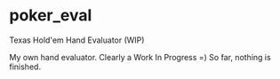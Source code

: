 # poker_eval
Texas Hold'em Hand Evaluator (WIP)


My own hand evaluator. Clearly a Work In Progress =)
So far, nothing is finished.
